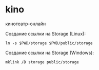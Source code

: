 # kino
кинотеатр-онлайн

Создание ссылки на Storage (Linux):
```shell
ln -s $PWD/storage $PWD/public/storage
```

Создание ссылки на Storage (Windows):
```shell
mklink /D storage public/storage
```